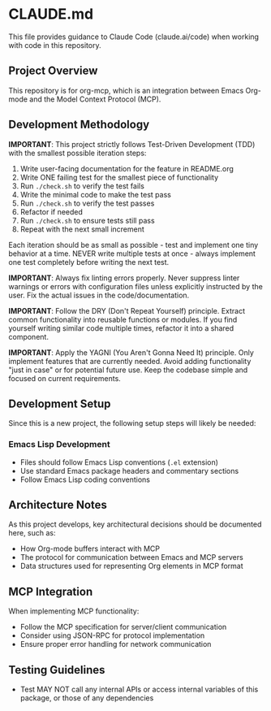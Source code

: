 # CLAUDE.md

This file provides guidance to Claude Code (claude.ai/code) when working
with code in this repository.

## Project Overview

This repository is for org-mcp, which is an integration between Emacs Org-mode
and the Model Context Protocol (MCP).

## Development Methodology

**IMPORTANT**: This project strictly follows Test-Driven Development (TDD)
with the smallest possible iteration steps:

1. Write user-facing documentation for the feature in README.org
1. Write ONE failing test for the smallest piece of functionality
1. Run `./check.sh` to verify the test fails
1. Write the minimal code to make the test pass
1. Run `./check.sh` to verify the test passes
1. Refactor if needed
1. Run `./check.sh` to ensure tests still pass
1. Repeat with the next small increment

Each iteration should be as small as possible - test and implement one tiny
behavior at a time. NEVER write multiple tests at once - always implement
one test completely before writing the next test.

**IMPORTANT**: Always fix linting errors properly. Never suppress linter
warnings or errors with configuration files unless explicitly instructed by
the user. Fix the actual issues in the code/documentation.

**IMPORTANT**: Follow the DRY (Don't Repeat Yourself) principle. Extract
common functionality into reusable functions or modules. If you find yourself
writing similar code multiple times, refactor it into a shared component.

**IMPORTANT**: Apply the YAGNI (You Aren't Gonna Need It) principle. Only
implement features that are currently needed. Avoid adding functionality
"just in case" or for potential future use. Keep the codebase simple and
focused on current requirements.

## Development Setup

Since this is a new project, the following setup steps will likely be needed:

### Emacs Lisp Development

- Files should follow Emacs Lisp conventions (`.el` extension)
- Use standard Emacs package headers and commentary sections
- Follow Emacs Lisp coding conventions

## Architecture Notes

As this project develops, key architectural decisions should be documented
here, such as:

- How Org-mode buffers interact with MCP
- The protocol for communication between Emacs and MCP servers
- Data structures used for representing Org elements in MCP format

## MCP Integration

When implementing MCP functionality:

- Follow the MCP specification for server/client communication
- Consider using JSON-RPC for protocol implementation
- Ensure proper error handling for network communication

## Testing Guidelines

- Test MAY NOT call any internal APIs or access internal variables of this
  package, or those of any dependencies
